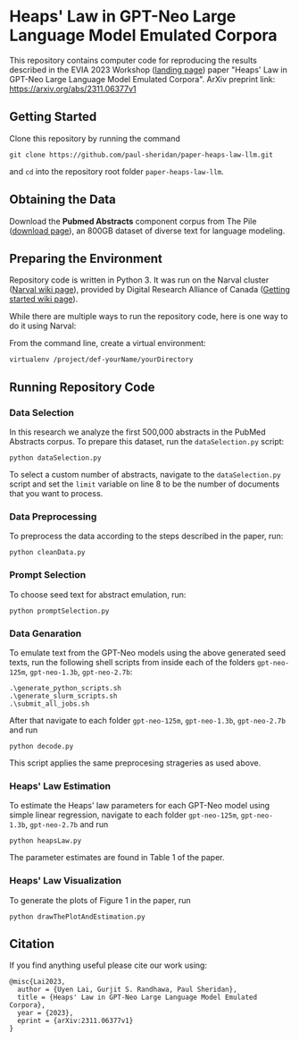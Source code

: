 # Heaps' Law in GPT-Neo Large Language Model Emulated Corpora
This repository contains computer code for reproducing the results described in the EVIA 2023 Workshop ([landing page](https://research.nii.ac.jp/ntcir/evia2023/)) paper "Heaps' Law in GPT-Neo Large Language Model Emulated Corpora". ArXiv preprint link: https://arxiv.org/abs/2311.06377v1

## Getting Started

Clone this repository by running the command
```
git clone https://github.com/paul-sheridan/paper-heaps-law-llm.git
```
and `cd` into the repository root folder `paper-heaps-law-llm`.


## Obtaining the Data

Download the **Pubmed Abstracts** component corpus from The Pile ([download page](https://pile.eleuther.ai/)), an 800GB dataset of diverse text for language modeling.


## Preparing the Environment

Repository code is written in Python 3. It was run on the Narval cluster ([Narval wiki page](https://docs.alliancecan.ca/wiki/Narval/en)), provided by Digital Research Alliance of Canada ([Getting started wiki page](https://docs.alliancecan.ca/wiki/Getting_started)). 

While there are multiple ways to run the repository code, here is one way to do it using Narval:

From the command line, create a virtual environment:
```
virtualenv /project/def-yourName/yourDirectory
```

## Running Repository Code

### Data Selection

In this research we analyze the first 500,000 abstracts in the PubMed Abstracts corpus. To prepare this dataset, run the `dataSelection.py` script:
```
python dataSelection.py
```

To select a custom number of abstracts, navigate to the `dataSelection.py` script and set the `limit` variable on line 8 to be the number of documents that you want to process.

### Data Preprocessing

To preprocess the data according to the steps described in the paper, run:
```
python cleanData.py
```

### Prompt Selection

To choose seed text for abstract emulation, run:
```
python promptSelection.py
```

### Data Genaration

To emulate text from the GPT-Neo models using the above generated seed texts, run the following shell scripts from inside each of the folders `gpt-neo-125m`, `gpt-neo-1.3b`, `gpt-neo-2.7b`:
```
.\generate_python_scripts.sh
.\generate_slurm_scripts.sh
.\submit_all_jobs.sh
```

After that navigate to each folder `gpt-neo-125m`, `gpt-neo-1.3b`, `gpt-neo-2.7b` and run
```
python decode.py
```
This script applies the same preprocesing strageries as used above.


### Heaps' Law Estimation

To estimate the Heaps' law parameters for each GPT-Neo model using simple linear regression,  navigate to each folder `gpt-neo-125m`, `gpt-neo-1.3b`, `gpt-neo-2.7b` and run
```
python heapsLaw.py
```
The parameter estimates are found in Table 1 of the paper.

### Heaps' Law Visualization

To generate the plots of Figure 1 in the paper, run
```
python drawThePlotAndEstimation.py
```


## Citation
If you find anything useful please cite our work using:
```
@misc{Lai2023,
  author = {Uyen Lai, Gurjit S. Randhawa, Paul Sheridan},
  title = {Heaps' Law in GPT-Neo Large Language Model Emulated Corpora},
  year = {2023},
  eprint = {arXiv:2311.06377v1}
}
```
